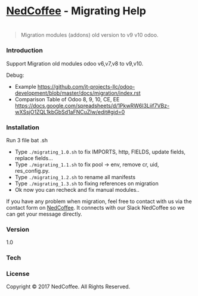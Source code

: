 # [NedCoffee] - Migrating Help
#
#
> Migration modules (addons) old version to v9 v10 odoo.


### Introduction
Support Migration old modules odoo v6,v7,v8 to v9,v10.

Debug: 
- Example
https://github.com/it-projects-llc/odoo-development/blob/master/docs/migration/index.rst
- Comparison Table of Odoo 8, 9, 10, CE, EE
https://docs.google.com/spreadsheets/d/1PkwRW6I3Liif7VBz-wXSsjO1ZQL1kbGbSd1aFNCuZIw/edit#gid=0


### Installation
Run 3 file bat .sh
  - Type ```./migrating_1.0.sh``` to fix IMPORTS, http, FIELDS, update fields, replace fields...
  - Type ```./migrating_1.1.sh``` to fix pool -> env, remove cr, uid, res_config.py.
  - Type ```./migrating_1.2.sh``` to rename all manifests
  - Type ```./migrating_1.3.sh``` to fixing references on migration
  - Ok now you can recheck and fix manual modules..

If you have any problem when migration, feel free to contact with us via the contact form on [NedCoffee].
It connects with our Slack NedCoffee so we can get your message directly.

### Version
1.0

### Tech


### License
Copyright © 2017 NedCoffee. All Rights Reserved.



   [nedcoffee]: <http://nedcoffee.vn>
